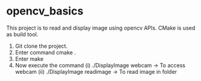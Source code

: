 # opencv_basics
This project is to read and display image using opencv APIs. CMake is used as build tool.

1. Git clone the project.
2. Enter command cmake . 
3. Enter make
4. Now execute the command
    (i) ./DisplayImage webcam -> To access webcam
    (ii) ./DisplayImage readimage -> To read image in folder
